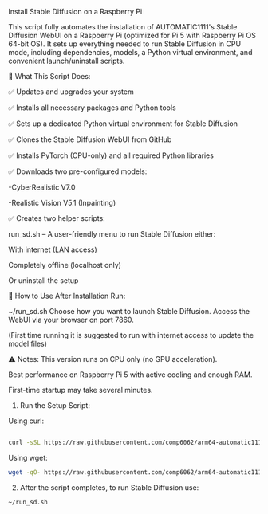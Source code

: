 Install Stable Diffusion on a Raspberry Pi

This script fully automates the installation of AUTOMATIC1111's Stable Diffusion WebUI on a Raspberry Pi (optimized for Pi 5 with Raspberry Pi OS 64-bit OS). It sets up everything needed to run Stable Diffusion in CPU mode, including dependencies, models, a Python virtual environment, and convenient launch/uninstall scripts.

🧰 What This Script Does:

✅ Updates and upgrades your system

✅ Installs all necessary packages and Python tools

✅ Sets up a dedicated Python virtual environment for Stable Diffusion

✅ Clones the Stable Diffusion WebUI from GitHub

✅ Installs PyTorch (CPU-only) and all required Python libraries

✅ Downloads two pre-configured models:

-CyberRealistic V7.0

-Realistic Vision V5.1 (Inpainting)

✅ Creates two helper scripts:

run_sd.sh – A user-friendly menu to run Stable Diffusion either:

With internet (LAN access)

Completely offline (localhost only)

Or uninstall the setup



🚀 How to Use After Installation
Run:


~/run_sd.sh
Choose how you want to launch Stable Diffusion. Access the WebUI via your browser on port 7860. 

(First time running it is suggested to run with internet access to update the model files)



⚠️ Notes:
This version runs on CPU only (no GPU acceleration).

Best performance on Raspberry Pi 5 with active cooling and enough RAM.

First-time startup may take several minutes. 


1. Run the Setup Script:

Using curl:
```bash

curl -sSL https://raw.githubusercontent.com/comp6062/arm64-automatic1111/main/setup_sd.sh | bash
```
Using wget:
```bash
wget -qO- https://raw.githubusercontent.com/comp6062/arm64-automatic1111/main/setup_sd.sh | bash
```
2. After the script completes, to run Stable Diffusion use:

```bash
~/run_sd.sh
```
